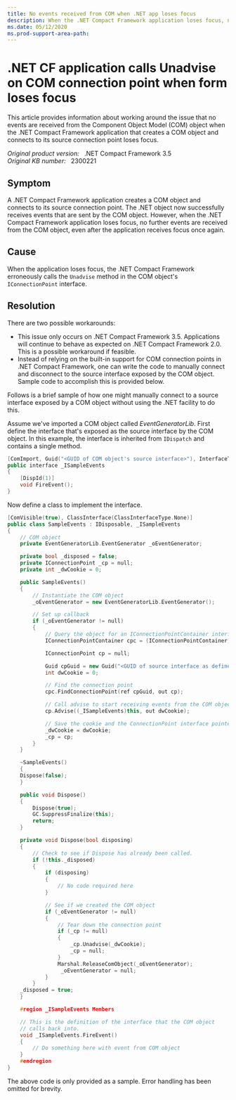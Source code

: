 ```yaml
---
title: No events received from COM when .NET app loses focus
description: When the .NET Compact Framework application loses focus, no further events are received from the COM object, even after the application receives focus once again. Provides workarounds.
ms.date: 05/12/2020
ms.prod-support-area-path:
---
```

# .NET CF application calls Unadvise on COM connection point when form loses focus

This article provides information about working around the issue that no events are received from the Component Object Model (COM) object when the .NET Compact Framework application that creates a COM object and connects to its source connection point loses focus.

_Original product version:_ &nbsp; .NET Compact Framework 3.5  
_Original KB number:_ &nbsp; 2300221

## Symptom

A .NET Compact Framework application creates a COM object and connects to its source connection point. The .NET object now successfully receives events that are sent by the COM object. However, when the .NET Compact Framework application loses focus, no further events are received from the COM object, even after the application receives focus once again.

## Cause

When the application loses focus, the .NET Compact Framework erroneously calls the `Unadvise` method in the COM object's `IConnectionPoint` interface.

## Resolution

There are two possible workarounds:

- This issue only occurs on .NET Compact Framework 3.5. Applications will continue to behave as expected on .NET Compact Framework 2.0. This is a possible workaround if feasible.
- Instead of relying on the built-in support for COM connection points in .NET Compact Framework, one can write the code to manually connect and disconnect to the source interface exposed by the COM object. Sample code to accomplish this is provided below.

Follows is a brief sample of how one might manually connect to a source interface exposed by a COM object without using the .NET facility to do this.

Assume we've imported a COM object called *EventGeneratorLib*. First define the interface that's exposed as the source interface by the COM object. In this example, the interface is inherited from `IDispatch` and contains a single method.

```cpp
[ComImport, Guid("<GUID of COM object's source interface>"), InterfaceType(ComInterfaceType.InterfaceIsIDispatch)]
public interface _ISampleEvents
{
    [DispId(1)]
    void FireEvent();
}
```

Now define a class to implement the interface.

```cpp
[ComVisible(true), ClassInterface(ClassInterfaceType.None)]
public class SampleEvents : IDisposable, _ISampleEvents
{
    // COM object
    private EventGeneratorLib.EventGenerator _oEventGenerator;

    private bool _disposed = false;
    private IConnectionPoint _cp = null;
    private int _dwCookie = 0;

    public SampleEvents()
    {
        // Instantiate the COM object
        _oEventGenerator = new EventGeneratorLib.EventGenerator();

        // Set up callback
        if (_oEventGenerator != null)
        {
            // Query the object for an IConnectionPointContainer interface
            IConnectionPointContainer cpc = (IConnectionPointContainer)_oEventGenerator;

            IConnectionPoint cp = null;

            Guid cpGuid = new Guid("<GUID of source interface as defined by COM object>");
            int dwCookie = 0;

            // Find the connection point
            cpc.FindConnectionPoint(ref cpGuid, out cp);

            // Call advise to start receiving events from the COM object
            cp.Advise((_ISampleEvents)this, out dwCookie);

            // Save the cookie and the ConnectionPoint interface pointer
            _dwCookie = dwCookie;
            _cp = cp;
        }
    }

    ~SampleEvents()
    {
    Dispose(false);
    }

    public void Dispose()
    {
        Dispose(true);
        GC.SuppressFinalize(this);
        return;
    }

    private void Dispose(bool disposing)
    {
        // Check to see if Dispose has already been called.
        if (!this._disposed)
        {
            if (disposing)
            {
                // No code required here
            }

            // See if we created the COM object
            if (_oEventGenerator != null)
            {
                // Tear down the connection point
                if (_cp != null)
                {
                    _cp.Unadvise(_dwCookie);
                    _cp = null;
                }
                Marshal.ReleaseComObject(_oEventGenerator);
                 _oEventGenerator = null;
            }
        }
    _disposed = true;
    }

    #region _ISampleEvents Members

    // This is the definition of the interface that the COM object
    // calls back into.
    void _ISampleEvents.FireEvent()
    {
        // Do something here with event from COM object
    }
    #endregion
}

```

The above code is only provided as a sample. Error handling has been omitted for brevity.
